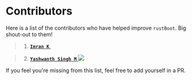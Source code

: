 
# Contributors

Here is a list of the contributors who have helped improve `rustBoot`. Big shout-out to them!

> 1. [**`Imran K`** <img height="13" width="12" src="https://unpkg.com/simple-icons@v7/icons/github.svg" />
](https://github.com/imrank03 "@imrank03")

> 2. [**`Yashwanth Singh M`** <img src="https://img.icons8.com/ios-glyphs/20/11/github.png"/>](https://github.com/yashwanthsinghm "yashwanthsinghm")

If you feel you're missing from this list, feel free to add yourself in a PR.
